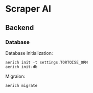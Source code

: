 # Scraper AI 

## Backend

### Database
Database initialization:
```
aerich init -t settings.TORTOISE_ORM
aerich init-db
```

Migraion:
```
aerich migrate
```
